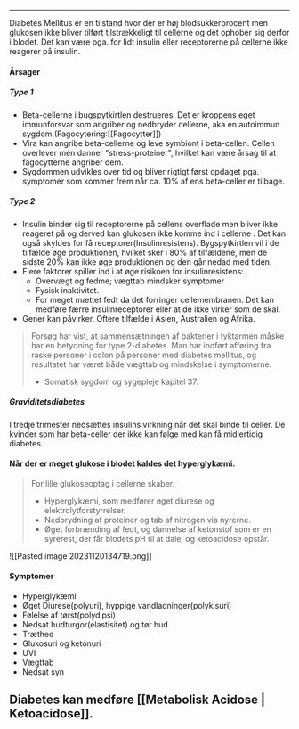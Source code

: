 ___

 Diabetes Mellitus er en tilstand hvor der er høj blodsukkerprocent men glukosen ikke bliver tilført tilstrækkeligt til cellerne og det ophober sig derfor i blodet. Det kan være pga. for lidt insulin eller receptorerne på cellerne ikke reagerer på insulin.

#### Årsager
##### Type 1
* Beta-cellerne i bugspytkirtlen destrueres. Det er kroppens eget immunforsvar som angriber og nedbryder cellerne, aka en autoimmun sygdom.(Fagocytering:[[Fagocytter]])
* Vira kan angribe beta-cellerne og leve symbiont i beta-cellen. Cellen overlever men danner "stress-proteiner", hvilket kan være årsag til at fagocytterne angriber dem.
* Sygdommen udvikles over tid og bliver rigtigt først opdaget pga. symptomer som kommer frem når ca. 10% af ens beta-celler er tilbage.

##### Type 2
* Insulin binder sig til receptorerne på cellens overflade men bliver ikke reageret på og derved kan glukosen ikke komme ind i cellerne . Det kan også skyldes for få receptorer(Insulinresistens). Bygspytkirtlen vil i de tilfælde øge produktionen, hvilket sker i 80% af tilfældene, men de sidste 20% kan ikke øge produktionen og den går nedad med tiden.
* Flere faktorer spiller ind i at øge risikoen for insulinresistens:
	* Overvægt og fedme; vægttab mindsker symptomer
	* Fysisk inaktivitet.
	* For meget mættet fedt da det forringer cellemembranen. Det kan medføre færre insulinreceptorer eller at de ikke virker som de skal.
* Gener kan påvirker. Oftere tilfælde i Asien, Australien og Afrika.

> Forsøg har vist, at sammensætningen af bakterier i tyktarmen måske har en betydning for type 2-diabetes. Man har indført afføring fra raske personer i colon på personer med diabetes mellitus, og resultatet har været både vægttab og mindskelse i symptomerne.
> - Somatisk sygdom og sygepleje kapitel 37.

##### Graviditetsdiabetes
I tredje trimester nedsættes insulins virkning når det skal binde til celler. De kvinder som har beta-celler der ikke kan følge med kan få midlertidig diabetes.
#### Når der er meget glukose i blodet kaldes det hyperglykæmi.

>For lille glukoseoptag i cellerne skaber:
>
>- Hyperglykæmi, som medfører øget diurese og elektrolytforstyrrelser.
>- Nedbrydning af proteiner og tab af nitrogen via nyrerne.
>- Øget forbrænding af fedt, og dannelse af ketonstof som er en syrerest, der får blodets pH til at dale, og ketoacidose opstår.

![[Pasted image 20231120134719.png]]

#### Symptomer
* Hyperglykæmi
* Øget Diurese(polyuri), hyppige vandladninger(polykisuri)
* Følelse af tørst(polydipsi)
* Nedsat hudturgor(elastisitet) og tør hud
* Træthed
* Glukosuri og ketonuri
* UVI
* Vægttab
* Nedsat syn

## Diabetes kan medføre [[Metabolisk Acidose | Ketoacidose]].

